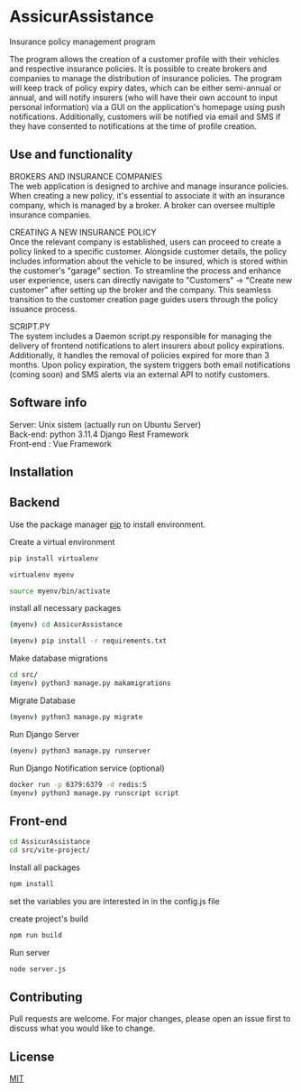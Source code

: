 # AssicurAssistance

Insurance policy management program

The program allows the creation of a customer profile with their vehicles and respective insurance policies. It is possible to create brokers and companies to manage the distribution of insurance policies. The program will keep track of policy expiry dates, which can be either semi-annual or annual, and will notify insurers (who will have their own account to input personal information) via a GUI on the application's homepage using push notifications. Additionally, customers will be notified via email and SMS if they have consented to notifications at the time of profile creation.



## Use and functionality

BROKERS AND INSURANCE COMPANIES\
The web application is designed to archive and manage insurance policies. When creating a new policy, it's essential to associate it with an insurance company, which is managed by a broker. A broker can oversee multiple insurance companies.

CREATING A NEW INSURANCE POLICY\
Once the relevant company is established, users can proceed to create a policy linked to a specific customer. Alongside customer details, the policy includes information about the vehicle to be insured, which is stored within the customer's "garage" section. To streamline the process and enhance user experience, users can directly navigate to "Customers" -> "Create new customer" after setting up the broker and the company. This seamless transition to the customer creation page guides users through the policy issuance process.

SCRIPT.PY\
The system includes a Daemon script.py responsible for managing the delivery of frontend notifications to alert insurers about policy expirations. Additionally, it handles the removal of policies expired for more than 3 months. Upon policy expiration, the system triggers both email notifications (coming soon) and SMS alerts via an external API to notify customers.


## Software info
Server: Unix sistem (actually run on Ubuntu Server)\
Back-end: python 3.11.4 Django Rest Framework\
Front-end : Vue Framework


## Installation

## Backend
Use the package manager [pip](https://pip.pypa.io/en/stable/) to install environment.


Create a virtual environment

```bash
pip install virtualenv 
```


```bash
virtualenv myenv 
```


```bash
source myenv/bin/activate 
```

install all necessary packages

```bash
(myenv) cd AssicurAssistance 
```

```bash
(myenv) pip install -r requirements.txt 
```

Make database migrations 

```bash
cd src/
(myenv) python3 manage.py makamigrations 
```

Migrate Database

```bash
(myenv) python3 manage.py migrate 
```

Run Django Server

```bash
(myenv) python3 manage.py runserver 
```

Run Django Notification service (optional)

```bash
docker run -p 6379:6379 -d redis:5
(myenv) python3 manage.py runscript script 
```

## Front-end

```bash
cd AssicurAssistance
cd src/vite-project/ 
```


Install all packages

```bash
npm install
```

set the variables you are interested in in the config.js file 

create project's build

 ```bash
npm run build
```

Run server
```bash
node server.js
```

## Contributing

Pull requests are welcome. For major changes, please open an issue first
to discuss what you would like to change.


## License

[MIT](https://choosealicense.com/licenses/mit/)
